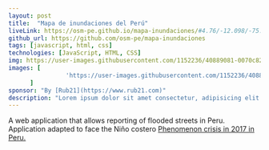 ```yaml
---
layout: post
title:  "Mapa de inundaciones del Perú"
liveLink: https://osm-pe.github.io/mapa-inundaciones/#4.76/-12.098/-75.560
github_url: https://github.com/osm-pe/mapa-inundaciones
tags: [javascript, html, css]
technologies: [JavaScript, HTML, CSS]
img: https://user-images.githubusercontent.com/1152236/40889081-0070c822-6726-11e8-9f87-f29b22a3a4fd.gif
images: [
                'https://user-images.githubusercontent.com/1152236/40889081-0070c822-6726-11e8-9f87-f29b22a3a4fd.gif'
      ]
sponsor: "By [Rub21](https://www.rub21.com)"
description: "Lorem ipsum dolor sit amet consectetur, adipisicing elit. Ullam sequi voluptatum excepturi amet harum beatae cum quibusdam laudantium, labore nemo, minima quisquam tempora veritatis aliquam reiciendis atque iste at aut? "
---
```

A web application that allows reporting of flooded streets in Peru. Application adapted to face the Niño costero [Phenomenon crisis in 2017 in Peru.](https://es.wikipedia.org/wiki/Ni%C3%B1o_costero_(2016-2017))